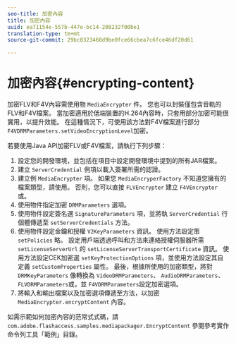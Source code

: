 ```yaml
---
seo-title: 加密內容
title: 加密內容
uuid: ea71154e-557b-447e-bc14-208232f00be1
translation-type: tm+mt
source-git-commit: 29bc8323460d9be0fce66cbea7c6fce46df20d61

---
```



# 加密內容{#encrypting-content}

加密FLV和F4V內容需使用物 `MediaEncrypter` 件。 您也可以封裝僅包含音軌的FLV和F4V檔案。 當加密適用於低端裝置的H.264內容時，只套用部分加密可能很實用，以提升效能。 在這種情況下，可使用該方法對F4V檔案進行部分 `F4VDRMParameters.setVideoEncryptionLevel`加密。

若要使用Java API加密FLV或F4V檔案，請執行下列步驟：

1. 設定您的開發環境，並包括在項目中設定開發環境中提到的所有JAR檔案。
1. 建立 `ServerCredential` 例項以載入簽署所需的認證。
1. 建立例 `MediaEncrypter` 項。 如果您 `MediaEncryperFactory` 不知道您擁有的檔案類型，請使用。 否則，您可以直接 `FLVEncrypter` 建立 `F4VEncrypter` 或。
1. 使用物件指定加密 `DRMParameters` 選項。
1. 使用物件設定簽名選 `SignatureParameters` 項，並將執 `ServerCredential` 行個體傳遞至 `setServerCredentials` 方法。
1. 使用物件設定金鑰和授權 `V2KeyParameters` 資訊。 使用方法設定策 `setPolicies` 略。 設定用戶端透過呼叫和方法來連絡授權伺服器所需 `setLicenseServerUrl` 的 `setLicenseServerTransportCertificate` 資訊。 使用方法設定CEK加密選 `setKeyProtectionOptions` 項，並使用方法設定其自定義 `setCustomProperties` 屬性。 最後，根據所使用的加密類型，將對 `DRMKeyParameters` 像轉換為 `VideoDRMParameters`、 `AudioDRMParameters`、 `FLVDRMParameters`或，並 `F4VDRMParameters`設定加密選項。
1. 將輸入和輸出檔案以及加密選項傳遞至方法，以加密 `MediaEncrypter.encryptContent` 內容。

如需示範如何加密內容的范常式式碼，請 `com.adobe.flashaccess.samples.mediapackager.EncryptContent` 參閱參考實作命令列工具「範例」目錄。
